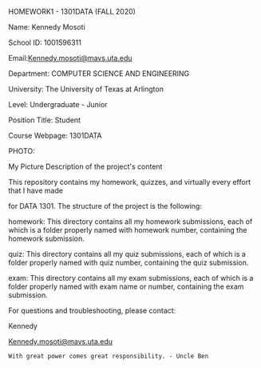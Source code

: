 HOMEWORK1 - 1301DATA (FALL 2020)

Name: Kennedy Mosoti

School ID: 1001596311

Email:Kennedy.mosoti@mavs.uta.edu

Department: COMPUTER SCIENCE AND ENGINEERING

University: The University of Texas at Arlington

Level: Undergraduate - Junior

Position Title: Student

Course Webpage: 1301DATA

PHOTO:

My Picture
Description of the project's content

This repository contains my homework, quizzes, and virtually every effort that I have made

for DATA 1301. The structure of the project is the following:

homework: This directory contains all my homework submissions, each of which is a folder properly named with homework number, containing the homework submission.

quiz: This directory contains all my quiz submissions, each of which is a folder properly named with quiz number, containing the quiz submission.

exam: This directory contains all my exam submissions, each of which is a folder properly named with exam name or number, containing the exam submission.

For questions and troubleshooting, please contact:

Kennedy

Kennedy.mosoti@mavs.uta.edu

    With great power comes great responsibility. - Uncle Ben

